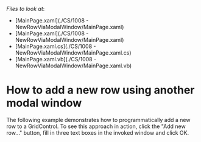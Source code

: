 <!-- default file list -->
*Files to look at*:

* [MainPage.xaml](./CS/1008 - NewRowViaModalWindow/MainPage.xaml)
* [MainPage.xaml](./CS/1008 - NewRowViaModalWindow/MainPage.xaml)
* [MainPage.xaml.cs](./CS/1008 - NewRowViaModalWindow/MainPage.xaml.cs)
* [MainPage.xaml.vb](./CS/1008 - NewRowViaModalWindow/MainPage.xaml.vb)
<!-- default file list end -->
# How to add a new row using another modal window


<p>The following example demonstrates how to programmatically add a new row to a GridControl. To see this approach in action, click the "Add new row..." button, fill in three text boxes in the invoked window and click OK.<br />
</p>

<br/>


